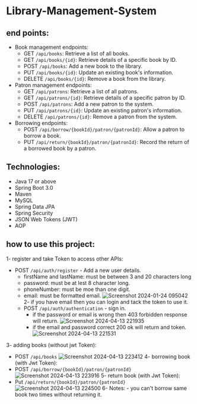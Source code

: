 # Library-Management-System
## end points:
 - Book management endpoints:
   - GET `/api/books`: Retrieve a list of all books.
   - GET `/api/books/{id}`: Retrieve details of a specific book by ID.
   - POST `/api/books`: Add a new book to the library.
   - PUT `/api/books/{id}`: Update an existing book's information.
   - DELETE `/api/books/{id}`: Remove a book from the library.
 - Patron management endpoints:
   - GET `/api/patrons`: Retrieve a list of all patrons.
   - GET `/api/patrons/{id}`: Retrieve details of a specific patron by ID.
   - POST `/api/patrons`: Add a new patron to the system.
   - PUT `/api/patrons/{id}`: Update an existing patron's information.
   - DELETE `/api/patrons/{id}`: Remove a patron from the system.
 - Borrowing endpoints:
   - POST `/api/borrow/{bookId}/patron/{patronId}`: Allow a patron to borrow a book.
   - PUT `/api/return/{bookId}/patron/{patronId}`: Record the return of a borrowed book by a patron.
  
 ## Technologies:
- Java 17 or above
- Spring Boot 3.0
- Maven
- MySQL
- Spring Data JPA
- Spring Security
- JSON Web Tokens (JWT)
- AOP
## how to use this project: 
  1- register and take Token to access other APIs:
  -  POST `/api/auth/register` - Add a new user details.
      - firstName and lastName: must be between 3 and 20 characters long
      - password:  must be at lest 8 character long.
     -  phoneNumber: must be moe than one digit.
     -  email: must be formatted email.
    ![Screenshot 2024-01-24 095042](https://github.com/AliSobih/spring-boot-spring-security-jwt-authentication/assets/43109825/c1132bae-d793-4034-b591-31874d17417b)
  2- if you have email then you can login and tack the token to use it.
     - POST `/api/auth/authentication` - sign in.
        - if the password or email is wrong then 403 forbidden response will return.
         ![Screenshot 2024-04-13 221935](https://github.com/AliSobih/Library-Management-System/assets/43109825/e932a133-ef73-4d17-a482-dbece9ba4c05)
       - if the email and password correct 200 ok will return and token.
         ![Screenshot 2024-04-13 221531](https://github.com/AliSobih/Library-Management-System/assets/43109825/ac11ad4d-5ffb-43d0-a26c-20ff39983f10)

3-  adding books (without jwt Token):
  -  POST `/api/books`
    ![Screenshot 2024-04-13 223412](https://github.com/AliSobih/Library-Management-System/assets/43109825/c0e409a6-612d-4728-9e51-0a084c2bc44e)
4- borrowing book (with Jwt Token):
  -  POST `/api/borrow/{bookId}/patron/{patronId}`
    ![Screenshot 2024-04-13 223916](https://github.com/AliSobih/Library-Management-System/assets/43109825/071858f4-858e-4723-8628-9873827c34b5)
5- return book (with Jwt Token):
  -  Put `/api/return/{bookId}/patron/{patronId}`
      ![Screenshot 2024-04-13 224500](https://github.com/AliSobih/Library-Management-System/assets/43109825/8db47b95-8ee8-4581-8521-79c81ded9ea6)
6- Notes:
    - you can't borrow same book two times without returning it.
